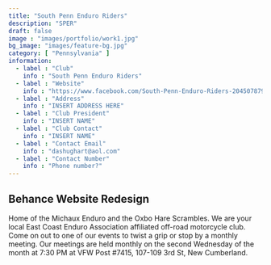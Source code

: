 ```yaml
---
title: "South Penn Enduro Riders"
description: "SPER"
draft: false
image : "images/portfolio/work1.jpg"
bg_image: "images/feature-bg.jpg"
category: [ "Pennsylvania" ]
information:
  - label : "Club"
    info : "South Penn Enduro Riders"
  - label : "Website"
    info : "https://www.facebook.com/South-Penn-Enduro-Riders-204507879633515/"
  - label : "Address"
    info : "INSERT ADDRESS HERE"
  - label : "Club President"
    info : "INSERT NAME"
  - label : "Club Contact"
    info : "INSERT NAME"
  - label : "Contact Email"
    info : "dashughart@aol.com"
  - label : "Contact Number"
    info : "Phone number?"
---
```


## Behance Website Redesign

Home of the Michaux Enduro and the Oxbo Hare Scrambles. We are your local East Coast Enduro Association affiliated off-road motorcycle club. Come on out to one of our events to twist a grip or stop by a monthly meeting.
Our meetings are held monthly on the second Wednesday of the month at 7:30 PM at VFW Post #7415,
107-109 3rd St, New Cumberland.